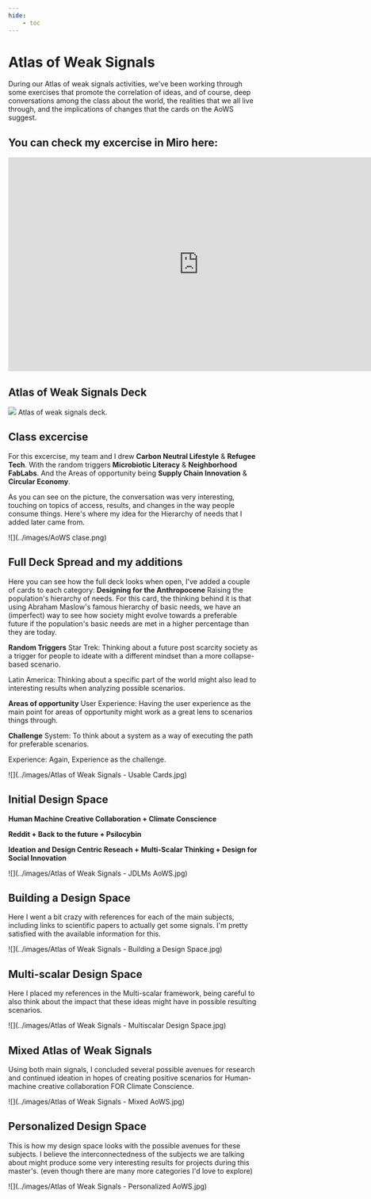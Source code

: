 ```yaml
---
hide:
    - toc
---
```




# Atlas of Weak Signals

During our Atlas of weak signals activities, we've been working through some exercises that promote the correlation of ideas, and of course, deep conversations among the class about the world, the realities that we all live through, and the implications of changes that the cards on the AoWS suggest.

## You can check my excercise in Miro here:

<iframe width="768" height="432" src="https://miro.com/app/live-embed/uXjVNcVo8gg=/?moveToViewport=57443,24626,7702,5222&embedId=358883566221" frameborder="0" scrolling="no" allow="fullscreen; clipboard-read; clipboard-write" allowfullscreen></iframe>


## Atlas of Weak Signals Deck
![](../images/AoWS.png)
Atlas of weak signals deck.

## Class excercise
For this excercise, my team and I drew **Carbon Neutral Lifestyle** & **Refugee Tech**.
With the random triggers **Microbiotic Literacy** & **Neighborhood FabLabs**.
And the Areas of opportunity being **Supply Chain Innovation** & **Circular Economy**.

As you can see on the picture, the conversation was very interesting, touching on topics of access, results, and changes in the way people consume things. 
Here's where my idea for the Hierarchy of needs that I added later came from.

![](../images/AoWS clase.png)


## Full Deck Spread and my additions

Here you can see how the full deck looks when open, I've added a couple of cards to each category:
**Designing for the Anthropocene**
Raising the population's hierarchy of needs.
For this card, the thinking behind it is that using Abraham Maslow's famous hierarchy of basic needs, we have an (imperfect) way to see how society might evolve towards a preferable future if the population's basic needs are met in a higher percentage than they are today.

**Random Triggers** 
Star Trek: Thinking about a future post scarcity society as a trigger for people to ideate with a different mindset than a more collapse-based scenario.

Latin America: Thinking about a specific part of the world might also lead to interesting results when analyzing possible scenarios.

**Areas of opportunity**
User Experience: Having the user experience as the main point for areas of opportunity might work as a great lens to scenarios things through.

**Challenge**
System: To think about a system as a way of executing the path for preferable scenarios.

Experience: Again, Experience as the challenge.

![](../images/Atlas of Weak Signals - Usable Cards.jpg)

## Initial Design Space
**Human Machine Creative Collaboration + Climate Conscience**

**Reddit + Back to the future + Psilocybin**

**Ideation and Design Centric Reseach + Multi-Scalar Thinking + Design for Social Innovation**

![](../images/Atlas of Weak Signals - JDLMs AoWS.jpg)


## Building a Design Space
Here I went a bit crazy with references for each of the main subjects, including links to scientific papers to actually get some signals.
I'm pretty satisfied with the available information for this.

![](../images/Atlas of Weak Signals - Building a Design Space.jpg)


## Multi-scalar Design Space
Here I placed my references in the Multi-scalar framework, being careful to also think about the impact that these ideas might have in possible resulting scenarios.

![](../images/Atlas of Weak Signals - Multiscalar Design Space.jpg)

## Mixed Atlas of Weak Signals
Using both main signals, I concluded several possible avenues for research and continued ideation in hopes of creating positive scenarios for Human-machine creative collaboration FOR Climate Conscience.

![](../images/Atlas of Weak Signals - Mixed AoWS.jpg)

## Personalized Design Space
This is how my design space looks with the possible avenues for these subjects. I believe the interconnectedness of the subjects we are talking about might produce some very interesting results for projects during this master's. (even though there are many more categories I'd love to explore)

![](../images/Atlas of Weak Signals - Personalized AoWS.jpg)





